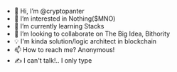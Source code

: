 - 👋 Hi, I’m @cryptopanter
- 👀 I’m interested in Nothing($MNO) 
- 🌱 I’m currently learning Stacks 
- 🎩 I’m looking to collaborate on The Big Idea, Bithority
- 💡 I'm kinda solution/logic architect in blockchain
- 📫 How to reach me? Anonymous! 
- ✍️ I can't talk!.. I only type


<!---
cryptopanter/cryptopanter is a ✨ special ✨ repository because its `README.md` (this file) appears on your GitHub profile.
You can click the Preview link to take a look at your changes.
--->
